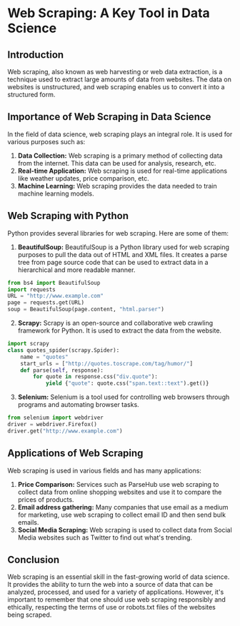 # Web Scraping: A Key Tool in Data Science

## Introduction

Web scraping, also known as web harvesting or web data extraction, is a technique used to extract large amounts of data from websites. The data on websites is unstructured, and web scraping enables us to convert it into a structured form.



## Importance of Web Scraping in Data Science

In the field of data science, web scraping plays an integral role. It is used for various purposes such as:

1. **Data Collection:** Web scraping is a primary method of collecting data from the internet. This data can be used for analysis, research, etc.
2. **Real-time Application:** Web scraping is used for real-time applications like weather updates, price comparison, etc.
3. **Machine Learning:** Web scraping provides the data needed to train machine learning models.



## Web Scraping with Python

Python provides several libraries for web scraping. Here are some of them:

1. **BeautifulSoup:** BeautifulSoup is a Python library used for web scraping purposes to pull the data out of HTML and XML files. It creates a parse tree from page source code that can be used to extract data in a hierarchical and more readable manner.

```python
from bs4 import BeautifulSoup
import requests
URL = "http://www.example.com"
page = requests.get(URL)
soup = BeautifulSoup(page.content, "html.parser")
```

2. **Scrapy:** Scrapy is an open-source and collaborative web crawling framework for Python. It is used to extract the data from the website.

```python
import scrapy
class quotes_spider(scrapy.Spider):
    name = "quotes"
    start_urls = ["http://quotes.toscrape.com/tag/humor/"]
    def parse(self, response):
        for quote in response.css("div.quote"):
            yield {"quote": quote.css("span.text::text").get()}
```

3. **Selenium:** Selenium is a tool used for controlling web browsers through programs and automating browser tasks.

```python
from selenium import webdriver
driver = webdriver.Firefox()
driver.get("http://www.example.com")
```



## Applications of Web Scraping

Web scraping is used in various fields and has many applications:

1. **Price Comparison:** Services such as ParseHub use web scraping to collect data from online shopping websites and use it to compare the prices of products.
2. **Email address gathering:** Many companies that use email as a medium for marketing, use web scraping to collect email ID and then send bulk emails.
3. **Social Media Scraping:** Web scraping is used to collect data from Social Media websites such as Twitter to find out what's trending.



## Conclusion

Web scraping is an essential skill in the fast-growing world of data science. It provides the ability to turn the web into a source of data that can be analyzed, processed, and used for a variety of applications. However, it's important to remember that one should use web scraping responsibly and ethically, respecting the terms of use or robots.txt files of the websites being scraped.